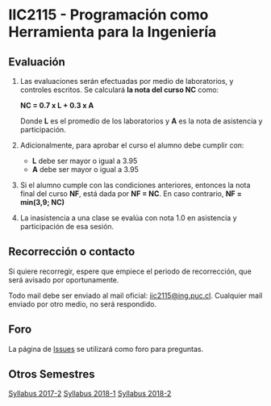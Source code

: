 
# IIC2115 - Programación como Herramienta para la Ingeniería


## Evaluación

1. Las evaluaciones serán efectuadas por medio de laboratorios, 
y controles escritos. Se calculará **la nota del curso NC** como:

    **NC = 0.7 x L + 0.3 x A**

    Donde **L** es el promedio de los laboratorios y **A** es la nota de asistencia y participación.

1.  Adicionalmente, para aprobar el curso el alumno debe cumplir con:
    - **L** debe ser mayor o igual a 3.95
    - **A** debe ser mayor o igual a 3.95
1. Si el alumno cumple con las condiciones anteriores, entonces la nota final del curso **NF**, está dada por **NF = NC**. En caso contrario, **NF = min(3,9; NC)**
1. La inasistencia a una clase se evalúa con nota 1.0 en asistencia y participación de esa sesión.

<!---
## Notas
Las notas estarán presentes en [este excel](https://docs.google.com/spreadsheets/d/17EbIywgoqxOfNTFgjCl7VYKWJ6qMtBW4wI1qNl0OsMo/edit?usp=sharing). Solo pueden acceder con su mail UC, no se dará acceso a nadie que lo solicite con otra cuenta.
-->

## Recorrección o contacto

Si quiere recorregir, espere que empiece el periodo de recorrección, que será avisado por oportunamente. <!---Solo puede mandar a recorregir por [este form](https://goo.gl/forms/31MDLa2AGLoMAHI62). No se aceptarán mail para solicitar recorrección. -->

Todo mail debe ser enviado al mail oficial: iic2115@ing.puc.cl. Cualquier mail enviado por otro medio, no será respondido.

## Foro

La página de [Issues](../../issues) se utilizará como foro para preguntas.

## Otros Semestres

[Syllabus 2017-2](https://github.com/IIC2115/Syllabus-2017-2)
[Syllabus 2018-1](https://github.com/IIC2115/Syllabus-2018-1)
[Syllabus 2018-2](https://github.com/IIC2115/Syllabus-2018-2)
